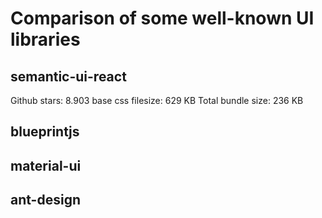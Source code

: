 # Comparison of some well-known UI libraries

## semantic-ui-react

Github stars: 8.903
base css filesize: 629 KB
Total bundle size: 236 KB

## blueprintjs

## material-ui

## ant-design
